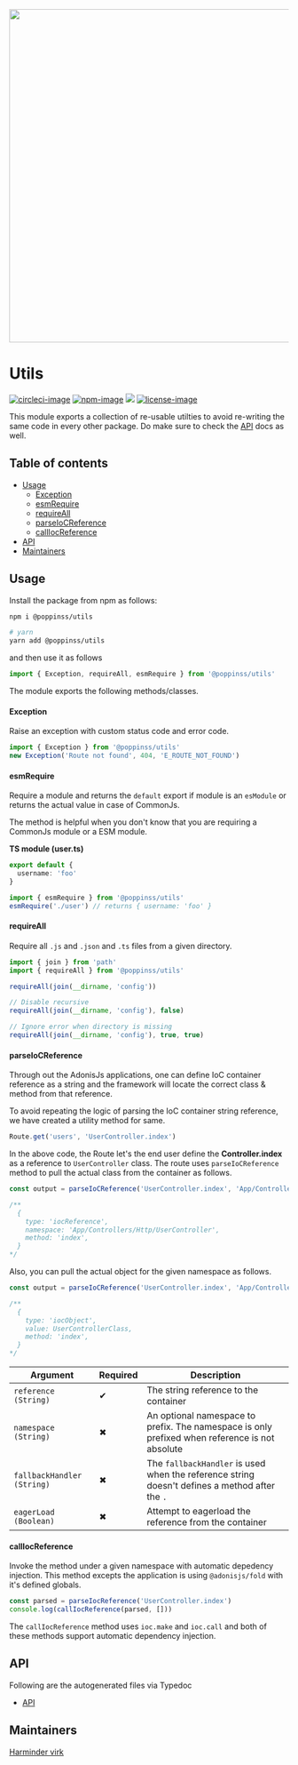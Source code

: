 <div align="center">
  <img src="https://res.cloudinary.com/adonisjs/image/upload/q_100/v1557762307/poppinss_iftxlt.jpg" width="600px">
</div>

# Utils
[![circleci-image]][circleci-url] [![npm-image]][npm-url] ![][typescript-image] [![license-image]][license-url]

This module exports a collection of re-usable utilties to avoid re-writing the same code in every other package. Do make sure to check the [API](docs/README.md) docs as well.

<!-- START doctoc generated TOC please keep comment here to allow auto update -->
<!-- DON'T EDIT THIS SECTION, INSTEAD RE-RUN doctoc TO UPDATE -->
## Table of contents

- [Usage](#usage)
    - [Exception](#exception)
    - [esmRequire](#esmrequire)
    - [requireAll](#requireall)
    - [parseIoCReference](#parseiocreference)
    - [callIocReference](#calliocreference)
- [API](#api)
- [Maintainers](#maintainers)

<!-- END doctoc generated TOC please keep comment here to allow auto update -->

## Usage
Install the package from npm as follows:

```sh
npm i @poppinss/utils

# yarn
yarn add @poppinss/utils
```

and then use it as follows

```ts
import { Exception, requireAll, esmRequire } from '@poppinss/utils'
```

The module exports the following methods/classes.

#### Exception
Raise an exception with custom status code and error code.

```ts
import { Exception } from '@poppinss/utils'
new Exception('Route not found', 404, 'E_ROUTE_NOT_FOUND')
```

#### esmRequire
Require a module and returns the `default` export if module is an `esModule` or returns the actual value in case of CommonJs.

The method is helpful when you don't know that you are requiring a CommonJs module or a ESM module.

**TS module (user.ts)**
```ts
export default {
  username: 'foo'
}
```

```ts
import { esmRequire } from '@poppinss/utils'
esmRequire('./user') // returns { username: 'foo' }
```

#### requireAll
Require all `.js` and `.json` and `.ts` files from a given directory.

```ts
import { join } from 'path'
import { requireAll } from '@poppinss/utils'

requireAll(join(__dirname, 'config'))

// Disable recursive
requireAll(join(__dirname, 'config'), false)

// Ignore error when directory is missing
requireAll(join(__dirname, 'config'), true, true)
```

#### parseIoCReference
Through out the AdonisJs applications, one can define IoC container reference as a string and the framework will locate the correct class & method from that reference.

To avoid repeating the logic of parsing the IoC container string reference, we have created a utility method for same.

```ts
Route.get('users', 'UserController.index')
```

In the above code, the Route let's the end user define the **Controller.index** as a reference to `UserController` class. The route uses `parseIoCReference` method to pull the actual class from the container as follows.

```ts
const output = parseIoCReference('UserController.index', 'App/Controllers/Http')

/**
  {
    type: 'iocReference',
    namespace: 'App/Controllers/Http/UserController',
    method: 'index',
  }
*/
```

Also, you can pull the actual object for the given namespace as follows.

```ts
const output = parseIoCReference('UserController.index', 'App/Controllers/Http', undefined, true)

/**
  {
    type: 'iocObject',
    value: UserControllerClass,
    method: 'index',
  }
*/
```

| Argument | Required | Description |
|----------|-----------|------------|
| `reference (String)` | ✔ | The string reference to the container |
| `namespace (String)` | ✖︎ | An optional namespace to prefix. The namespace is only prefixed when reference is not absolute |
| `fallbackHandler (String)` | ✖ | The `fallbackHandler` is used when the reference string doesn't defines a method after the `.` |
| `eagerLoad (Boolean)`| ✖ | Attempt to eagerload the reference from the container |


#### callIocReference
Invoke the method under a given namespace with automatic depedency injection. This method excepts the application is using `@adonisjs/fold` with it's defined globals.

```ts
const parsed = parseIocReference('UserController.index')
console.log(callIocReference(parsed, []))
```

The `callIocReference` method uses `ioc.make` and `ioc.call` and both of these methods support automatic dependency injection.

## API
Following are the autogenerated files via Typedoc

* [API](docs/README.md)

## Maintainers
[Harminder virk](https://github.com/thetutlage)

[circleci-image]: https://img.shields.io/circleci/project/github/poppinss/utils/master.svg?style=for-the-badge&logo=circleci
[circleci-url]: https://circleci.com/gh/poppinss/utils "circleci"

[npm-image]: https://img.shields.io/npm/v/@poppinss/utils.svg?style=for-the-badge&logo=npm
[npm-url]: https://npmjs.org/package/@poppinss/utils "npm"
[typescript-image]: https://img.shields.io/badge/Typescript-294E80.svg?style=for-the-badge&logo=typescript

[license-url]: LICENSE.md
[license-image]: https://img.shields.io/aur/license/pac.svg?style=for-the-badge
